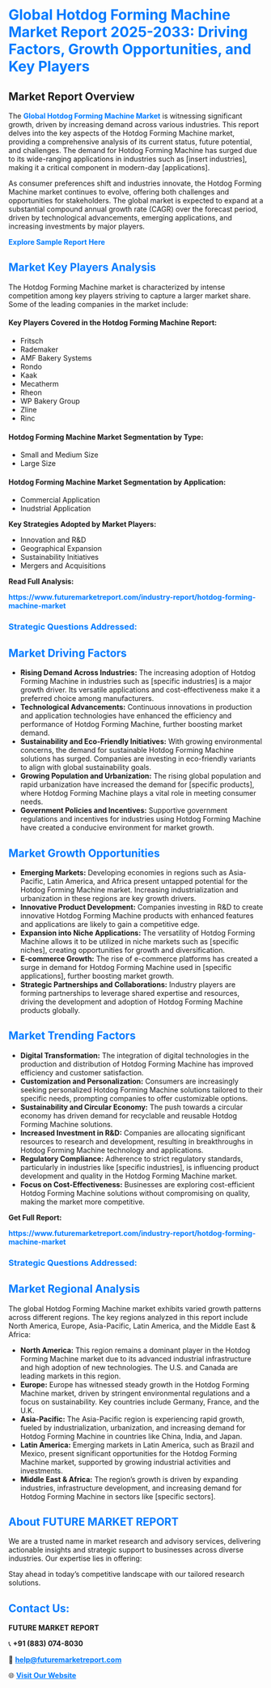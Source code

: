 <h1 style="color: #007BFF;">Global Hotdog Forming Machine Market Report 2025-2033: Driving Factors, Growth Opportunities, and Key Players</h1>

<section id="overview">
<h2>Market Report Overview</h2>
<p>The <a href="https://www.futuremarketreport.com/industry-report/hotdog-forming-machine-market" style="color: #007BFF; text-decoration: none;"><strong>Global Hotdog Forming Machine Market</strong></a> is witnessing significant growth, driven by increasing demand across various industries. This report delves into the key aspects of the Hotdog Forming Machine market, providing a comprehensive analysis of its current status, future potential, and challenges. The demand for Hotdog Forming Machine has surged due to its wide-ranging applications in industries such as [insert industries], making it a critical component in modern-day [applications].</p>
<p>As consumer preferences shift and industries innovate, the Hotdog Forming Machine market continues to evolve, offering both challenges and opportunities for stakeholders. The global market is expected to expand at a substantial compound annual growth rate (CAGR) over the forecast period, driven by technological advancements, emerging applications, and increasing investments by major players.</p>
</section>

<section id="overview">
<p><a href="https://www.futuremarketreport.com/request-sample/reportId=56450" style="color: #007BFF; text-decoration: none;"><strong>Explore Sample Report Here</strong></a></p>
</section>

<section id="key-players">
<h2 style="color: #007BFF;">Market Key Players Analysis</h2>
<p>The Hotdog Forming Machine market is characterized by intense competition among key players striving to capture a larger market share. Some of the leading companies in the market include:</p>
<h4>Key Players Covered in the Hotdog Forming Machine Report:</h4>
<ul><li>Fritsch</li><li>Rademaker</li><li>AMF Bakery Systems</li><li>Rondo</li><li>Kaak</li><li>Mecatherm</li><li>Rheon</li><li>WP Bakery Group</li><li>Zline</li><li>Rinc</li></ul>
<h4>Hotdog Forming Machine Market Segmentation by Type:</h4>
<ul><li>Small and Medium Size</li><li>Large Size</li></ul>

<h4>Hotdog Forming Machine Market Segmentation by Application:</h4>
<ul><li>Commercial Application</li><li>Inudstrial Application</li></ul>
<p><strong>Key Strategies Adopted by Market Players:</strong></p>
<ul>
<li>Innovation and R&D</li>
<li>Geographical Expansion</li>
<li>Sustainability Initiatives</li>
<li>Mergers and Acquisitions</li>
</ul>
</section>

<section>
<p><strong>Read Full Analysis: </strong></p><a href="https://www.futuremarketreport.com/industry-report/hotdog-forming-machine-market" style="color: #007BFF; text-decoration: none;"><strong>https://www.futuremarketreport.com/industry-report/hotdog-forming-machine-market</strong></a>
<h3 style="color: #007BFF;">Strategic Questions Addressed:</h3>
</section>

<section id="driving-factors">
<h2 style="color: #007BFF;">Market Driving Factors</h2>
<ul>
<li><strong>Rising Demand Across Industries:</strong> The increasing adoption of Hotdog Forming Machine in industries such as [specific industries] is a major growth driver. Its versatile applications and cost-effectiveness make it a preferred choice among manufacturers.</li>
<li><strong>Technological Advancements:</strong> Continuous innovations in production and application technologies have enhanced the efficiency and performance of Hotdog Forming Machine, further boosting market demand.</li>
<li><strong>Sustainability and Eco-Friendly Initiatives:</strong> With growing environmental concerns, the demand for sustainable Hotdog Forming Machine solutions has surged. Companies are investing in eco-friendly variants to align with global sustainability goals.</li>
<li><strong>Growing Population and Urbanization:</strong> The rising global population and rapid urbanization have increased the demand for [specific products], where Hotdog Forming Machine plays a vital role in meeting consumer needs.</li>
<li><strong>Government Policies and Incentives:</strong> Supportive government regulations and incentives for industries using Hotdog Forming Machine have created a conducive environment for market growth.</li>
</ul>
</section>

<section id="growth-opportunities">
<h2 style="color: #007BFF;">Market Growth Opportunities</h2>
<ul>
<li><strong>Emerging Markets:</strong> Developing economies in regions such as Asia-Pacific, Latin America, and Africa present untapped potential for the Hotdog Forming Machine market. Increasing industrialization and urbanization in these regions are key growth drivers.</li>
<li><strong>Innovative Product Development:</strong> Companies investing in R&D to create innovative Hotdog Forming Machine products with enhanced features and applications are likely to gain a competitive edge.</li>
<li><strong>Expansion into Niche Applications:</strong> The versatility of Hotdog Forming Machine allows it to be utilized in niche markets such as [specific niches], creating opportunities for growth and diversification.</li>
<li><strong>E-commerce Growth:</strong> The rise of e-commerce platforms has created a surge in demand for Hotdog Forming Machine used in [specific applications], further boosting market growth.</li>
<li><strong>Strategic Partnerships and Collaborations:</strong> Industry players are forming partnerships to leverage shared expertise and resources, driving the development and adoption of Hotdog Forming Machine products globally.</li>
</ul>
</section>

<section id="trending-factors">
<h2 style="color: #007BFF;">Market Trending Factors</h2>
<ul>
<li><strong>Digital Transformation:</strong> The integration of digital technologies in the production and distribution of Hotdog Forming Machine has improved efficiency and customer satisfaction.</li>
<li><strong>Customization and Personalization:</strong> Consumers are increasingly seeking personalized Hotdog Forming Machine solutions tailored to their specific needs, prompting companies to offer customizable options.</li>
<li><strong>Sustainability and Circular Economy:</strong> The push towards a circular economy has driven demand for recyclable and reusable Hotdog Forming Machine solutions.</li>
<li><strong>Increased Investment in R&D:</strong> Companies are allocating significant resources to research and development, resulting in breakthroughs in Hotdog Forming Machine technology and applications.</li>
<li><strong>Regulatory Compliance:</strong> Adherence to strict regulatory standards, particularly in industries like [specific industries], is influencing product development and quality in the Hotdog Forming Machine market.</li>
<li><strong>Focus on Cost-Effectiveness:</strong> Businesses are exploring cost-efficient Hotdog Forming Machine solutions without compromising on quality, making the market more competitive.</li>
</ul>
</section>

<section>
<p><strong>Get Full Report: </strong></p><a href="https://www.futuremarketreport.com/industry-report/hotdog-forming-machine-market" style="color: #007BFF; text-decoration: none;"><strong>https://www.futuremarketreport.com/industry-report/hotdog-forming-machine-market</strong></a>
<h3 style="color: #007BFF;">Strategic Questions Addressed:</h3>
</section>


<section id="regional-analysis">
<h2 style="color: #007BFF;">Market Regional Analysis</h2>
<p>The global Hotdog Forming Machine market exhibits varied growth patterns across different regions. The key regions analyzed in this report include North America, Europe, Asia-Pacific, Latin America, and the Middle East & Africa:</p>
<ul>
<li><strong>North America:</strong> This region remains a dominant player in the Hotdog Forming Machine market due to its advanced industrial infrastructure and high adoption of new technologies. The U.S. and Canada are leading markets in this region.</li>
<li><strong>Europe:</strong> Europe has witnessed steady growth in the Hotdog Forming Machine market, driven by stringent environmental regulations and a focus on sustainability. Key countries include Germany, France, and the U.K.</li>
<li><strong>Asia-Pacific:</strong> The Asia-Pacific region is experiencing rapid growth, fueled by industrialization, urbanization, and increasing demand for Hotdog Forming Machine in countries like China, India, and Japan.</li>
<li><strong>Latin America:</strong> Emerging markets in Latin America, such as Brazil and Mexico, present significant opportunities for the Hotdog Forming Machine market, supported by growing industrial activities and investments.</li>
<li><strong>Middle East & Africa:</strong> The region’s growth is driven by expanding industries, infrastructure development, and increasing demand for Hotdog Forming Machine in sectors like [specific sectors].</li>
</ul>
</section>

<footer>
<h2 style="color: #007BFF;">About FUTURE MARKET REPORT</h2>
<p>We are a trusted name in market research and advisory services, delivering actionable insights and strategic support to businesses across diverse industries. Our expertise lies in offering:</p>

<p>Stay ahead in today’s competitive landscape with our tailored research solutions.</p>

<h2 style="color: #007BFF;">Contact Us:</h2>
<p><strong>FUTURE MARKET REPORT</strong></p>
<p>📞 <strong>+91 (883) 074-8030</strong></p>
<p>📧 <strong><a href="mailto:help@futuremarketreport.com" style="color: #007BFF;">help@futuremarketreport.com</a></strong></p>
<p>🌐 <strong><a href="https://www.futuremarketreport.com/" style="color: #007BFF;">Visit Our Website</a></strong></p>
</footer>